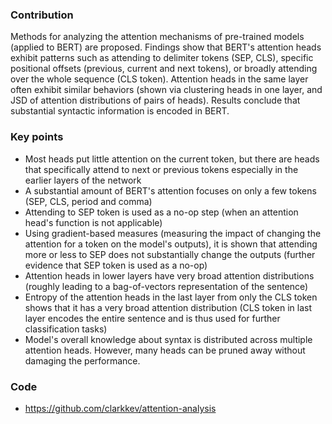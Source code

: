 ### Contribution
Methods for analyzing the attention mechanisms of pre-trained models (applied to BERT) are proposed. Findings show that BERT's attention heads exhibit patterns such as attending to delimiter tokens (SEP, CLS), specific positional offsets (previous, current and next tokens), or broadly attending over the whole sequence (CLS token). Attention heads in the same layer often exhibit similar behaviors (shown via clustering heads in one layer, and JSD of attention distributions of pairs of heads). Results conclude that substantial syntactic information is encoded in BERT.

### Key points
- Most heads put little attention on the current token, but there are heads that specifically attend to next or previous tokens especially in the earlier layers of the network
- A substantial amount of BERT's attention focuses on only a few tokens (SEP, CLS, period and comma)
- Attending to SEP token is used as a no-op step (when an attention head's function is not applicable)
- Using gradient-based measures (measuring the impact of changing the attention for a token on the model's outputs), it is shown that attending more or less to SEP does not substantially change the outputs (further evidence that SEP token is used as a no-op)
- Attention heads in lower layers have very broad attention distributions (roughly leading to a bag-of-vectors representation of the sentence)
- Entropy of the attention heads in the last layer from only the CLS token shows that it has a very broad attention distribution (CLS token in last layer encodes the entire sentence and is thus used for further classification tasks)
- Model's overall knowledge about syntax is distributed across multiple attention heads. However, many heads can be pruned away without damaging the performance.

### Code
- https://github.com/clarkkev/attention-analysis